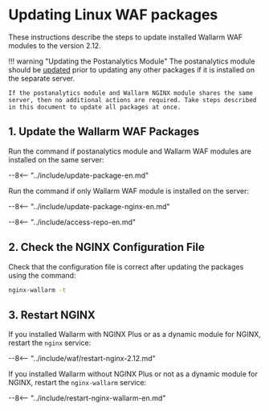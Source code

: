 [docs-postanalytics-update]:   separate-postanalytics.md

# Updating Linux WAF packages

These instructions describe the steps to update installed Wallarm WAF modules to the version 2.12.

!!! warning "Updating the Postanalytics Module"
    The postanalytics module should be [updated][docs-postanalytics-update] prior to updating any other packages if it is installed on the separate server.
    
    If the postanalytics module and Wallarm NGINX module shares the same server, then no additional actions are required. Take steps described in this document to update all packages at once. 

## 1. Update the Wallarm WAF Packages

Run the command if postanalytics module and Wallarm WAF modules are installed on the same server:

--8<-- "../include/update-package-en.md"

Run the command if only Wallarm WAF module is installed on the server:

--8<-- "../include/update-package-nginx-en.md"

--8<-- "../include/access-repo-en.md"

## 2. Check the NGINX Configuration File

Check that the configuration file is correct after updating the packages using the command:

```bash
nginx-wallarm -t
```

## 3. Restart NGINX

If you installed Wallarm with NGINX Plus or as a dynamic module for NGINX, restart the `nginx` service:

--8<-- "../include/waf/restart-nginx-2.12.md"

If you installed Wallarm without NGINX Plus or not as a dynamic module for NGINX, restart the `nginx-wallarm` service:

--8<-- "../include/restart-nginx-wallarm-en.md"
